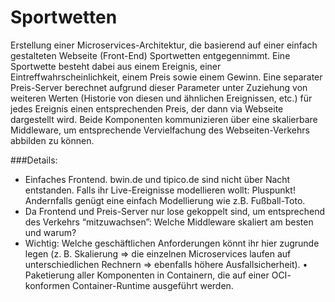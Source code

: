# Sportwetten

Erstellung einer Microservices-Architektur, die basierend auf einer einfach
gestalteten Webseite (Front-End) Sportwetten entgegennimmt. Eine
Sportwette besteht dabei aus einem Ereignis, einer Eintreffwahrscheinlichkeit,
einem Preis sowie einem Gewinn. Eine separater Preis-Server berechnet
aufgrund dieser Parameter unter Zuziehung von weiteren Werten (Historie von
diesen und ähnlichen Ereignissen, etc.) für jedes Ereignis einen
entsprechenden Preis, der dann via Webseite dargestellt wird. Beide
Komponenten kommunizieren über eine skalierbare Middleware, um
entsprechende Vervielfachung des Webseiten-Verkehrs abbilden zu können.


###Details:
 - Einfaches Frontend. bwin.de und tipico.de sind nicht über Nacht
entstanden. Falls ihr Live-Ereignisse modellieren wollt: Pluspunkt!
Andernfalls genügt eine einfach Modellierung wie z.B. Fußball-Toto.
 - Da Frontend und Preis-Server nur lose gekoppelt sind, um entsprechend
des Verkehrs “mitzuwachsen”: Welche Middleware skaliert am besten
und warum?
 - Wichtig: Welche geschäftlichen Anforderungen könnt ihr hier zugrunde
legen (z. B. Skalierung => die einzelnen Microservices laufen auf
unterschiedlichen Rechnern => ebenfalls höhere Ausfallsicherheit).
• Paketierung aller Komponenten in Containern, die auf einer OCI-
konformen Container-Runtime ausgeführt werden.
